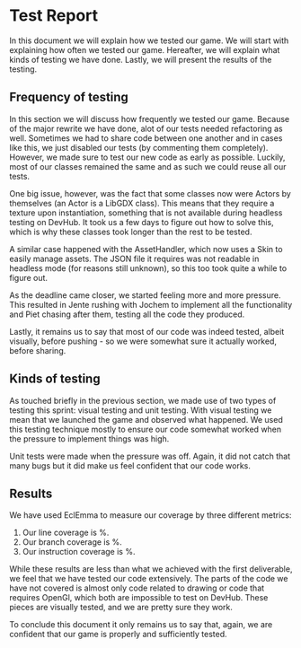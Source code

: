 # Test Report

In this document we will explain how we tested our game. We will start with
explaining how often we tested our game. Hereafter, we will explain what kinds
of testing we have done. Lastly, we will present the results of the testing.

## Frequency of testing

In this section we will discuss how frequently we tested our game. Because of
the major rewrite we have done, alot of our tests needed refactoring as well.
Sometimes we had to share code between one another and in cases like this, we
just disabled our tests (by commenting them completely). However, we made sure
to test our new code as early as possible. Luckily, most of our classes remained
the same and as such we could reuse all our tests.

One big issue, however, was the fact that some classes now were Actors by
themselves (an Actor is a LibGDX class). This means that they require a texture
upon instantiation, something that is not available during headless testing on
DevHub. It took us a few days to figure out how to solve this, which is why
these classes took longer than the rest to be tested.

A similar case happened with the AssetHandler, which now uses a Skin to easily
manage assets. The JSON file it requires was not readable in headless mode (for
reasons still unknown), so this too took quite a while to figure out.

As the deadline came closer, we started feeling more and more pressure. This
resulted in Jente rushing with Jochem to implement all the functionality and
Piet chasing after them, testing all the code they produced.

Lastly, it remains us to say that most of our code was indeed tested, albeit
visually, before pushing - so we were somewhat sure it actually worked, before
sharing.

## Kinds of testing

As touched briefly in the previous section, we made use of two types of testing
this sprint: visual testing and unit testing. With visual testing we mean that
we launched the game and observed what happened. We used this testing technique
mostly to ensure our code somewhat worked when the pressure to implement things
was high.

Unit tests were made when the pressure was off. Again, it did not catch that
many bugs but it did make us feel confident that our code works.

## Results

We have used EclEmma to measure our coverage by three different metrics:

1. Our line coverage is %.
2. Our branch coverage is %.
3. Our instruction coverage is %.

While these results are less than what we achieved with the first deliverable, 
we feel that we have tested our code extensively. The parts of the code we have
not covered is almost only code related to drawing or code that requires OpenGl,
which both are impossible to test on DevHub. These pieces are visually tested,
and we are pretty sure they work.

To conclude this document it only remains us to say that, again, we are
confident that our game is properly and sufficiently tested.
